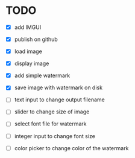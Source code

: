 # TODO

 - [x] add IMGUI
 - [x] publish on github
 - [x] load image
 - [x] display image
 - [x] add simple watermark
 - [x] save image with watermark on disk
 - [ ] text input to change output filename
 - [ ] slider to change size of image
 - [ ] select font file for watermark
 - [ ] integer input to change font size
 - [ ] color picker to change color of the watermark

